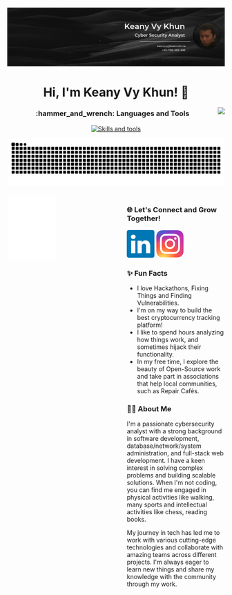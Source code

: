 [![Alt text](github_banner.png)](https://www.youtube.com/ "Ma Chaine YouTube (à venir)")

<h1 align="center">Hi, I'm Keany Vy Khun! 👋 </h1>
<img align="right" src="https://visitor-badge.laobi.icu/badge?page_id=thisiskeanyvy_visitor_badge_simple&left_color=royalblue&right_color=black"  />

<h3 align="center">:hammer_and_wrench: Languages and Tools</h3>

<p align="center">
  <a href="https://skillicons.dev">
    <img src="https://skillicons.dev/icons?i=aws,azure,cloudflare,docker,rust,php,typescript,js,c,linux,mongodb,postgres,mysql,py,ocaml" alt="Skills and tools"/>
  </a>
</p>


![GitHub Snake](https://raw.githubusercontent.com/thisiskeanyvy/thisiskeanyvy/refs/heads/output/github-snake-dark.svg)




<div style="display: flex; justify-content: space-between; align-items: flex-start; margin-top: 20px;">
    <!-- Left Column: Metrics -->
    <div style="flex: 1; max-width: 45%;">
        <img align="left" width="50%" alt="if you see this, it means my metrics are not working" src="https://github.com/thisiskeanyvy/thisiskeanyvy/blob/main/github-metrics.svg">
    </div>


  <div style="flex: 1; max-width: 45%; text-align: left; margin-left: 20px;">
        <h3>🌐 Let's Connect and Grow Together!</h3>
        <p>
            <a href="https://www.linkedin.com/in/thisiskeanyvy/" target="_blank" style="text-decoration: none;">
                <img src="https://raw.githubusercontent.com/thisiskeanyvy/thisiskeanyvy/refs/heads/master/icons/linkedin.svg" alt="LinkedIn">
            </a>
            </a>
            <a href="https://www.instagram.com/thisiskeanyvy" target="_blank" style="text-decoration: none;">
                <img src="https://raw.githubusercontent.com/thisiskeanyvy/thisiskeanyvy/refs/heads/master/icons/instagram.svg" alt="Instagram">
            </a>
        </p>
        
  <h3>✨ Fun Facts</h3>
        <ul>
            <li>I love Hackathons, Fixing Things and Finding Vulnerabilities.</li>
            <li>I'm on my way to build the best cryptocurrency tracking platform!</li>
            <li>I like to spend hours analyzing how things work, and sometimes hijack their functionality.</li>
            <li>In my free time, I explore the beauty of Open-Source work and take part in associations that help local communities, such as Repair Cafés.</li>
        </ul>
        
  <h3>🧑‍💻 About Me</h3>
        <p>
            I'm a passionate cybersecurity analyst with a strong background in software development, database/network/system administration, and full-stack web development. 
            I have a keen interest in solving complex problems and building scalable solutions. When I'm not coding, you can find me engaged in physical activities like walking, many sports and intellectual activities like chess, reading books.
        </p>
        <p>
            My journey in tech has led me to work with various cutting-edge technologies and collaborate with amazing teams across different projects. I'm always eager to learn new things and share my knowledge with the community through my work.
        </p>
    </div>
</div>